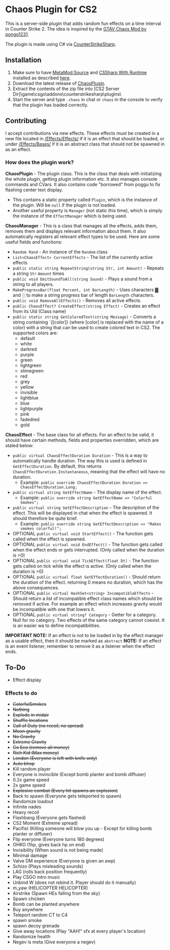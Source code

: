 ﻿# Chaos Plugin for CS2

This is a server-side plugin that adds random fun effects on a time interval in Counter Strike 2. The idea is inspired by the [GTAV Chaos Mod by pongo1231](https://www.gta5-mods.com/scripts/chaos-mod-v-beta).

The plugin is made using C# via [CounterStrikeSharp](https://github.com/roflmuffin/CounterStrikeSharp).

## Installation

1. Make sure to have [MetaMod:Source](https://www.metamodsource.net/downloads.php/?branch=master) and [CSSharp With Runtime](https://github.com/roflmuffin/CounterStrikeSharp/releases) installed as described [here](https://docs.cssharp.dev/docs/guides/getting-started.html).
2. Download the latest release of [ChaosPlugin](https://github.com/Theuntextured/CS2ChaosPlugin/releases).
3. Extract the contents of the zip file into [CS2 Server Dir]\game\csgo\addons\counterstrikesharp\plugins\
4. Start the server and type `.chaos` in chat or `chaos` in the console to verify that the plugin has loaded correctly.

## Contributing

I accept contributions via new effects. These effects must be created in a new file located in [/Effects/Effects/](https://github.com/Theuntextured/CS2ChaosPlugin/tree/master/Effects/Effects) if it is an effect that should be loaded, or under [/Effects/Bases/](https://github.com/Theuntextured/CS2ChaosPlugin/tree/master/Effects/Bases) if it is an abstract class that should not be spawned in as an effect.

### How does the plugin work?

**ChaosPlugin** - The plugin class. This is the class that deals with initializing the whole plugin, getting plugin information etc. 
It also manages console commands and CVars. It also contains code "borrowed" from poggu to fix flashing center text display.
* This contains a static property called `Plugin`, which is the instance of the plugin. Will be `null` if the plugin is not loaded.
* Another useful property is `Manager` (not static this time), which is simply the instance of the `EffectManager` which is being used.

**ChaosManager** - This is a class that manages all the effects, adds them, removes them and displays relevant information about them.
It also automatically registers all relevant effect types to be used. Here are some useful fields and functions:
* `Random Rand` - An instance of the `Random` class
* `List<ChaosEffect> CurrentEffects` - The list of the currently active effects
* `public static string RepeatString(string Str, int Amount)` - Repeats a string `Str` `Amount` times
* `public void EmitSoundToAll(string Sound)` - Plays a sound from a string to all players.
* `MakeProgressBar(float Percent, int BarLength)` - Uses characters ▓ and ░ to make a string progress bar of length `BarLength` characters.
* `public void RemoveAllEffects()` - Removes all active effects.
* `public ChaosEffect? CreateEffect(string Effect)` - Creates an effect from its UId (Class name)
* `public static string GetColoredText(string Message)` - Converts a string containing `{[color]} (where [color] is replaced with the name of a color) with a string that can be used to create colored text in CS2. The supported colors are:
  * default
  * white
  * darkred
  * purple
  * green
  * lightgreen
  * slimegreen
  * red
  * grey
  * yellow
  * invisible
  * lightblue
  * blue
  * lightpurple
  * pink
  * fadedred
  * gold


**ChaosEffect** - The base class for all effects. For an effect to be valid, it should have certain methods, fields and properties overridden, which are stated below:

* `public virtual ChaosEffectDuration Duration` - This is a way to automatically handle duration. The way this is used is defined in `GetEffectDuration`. By default, this returns `ChaosEffectDuration.Instantaneous`, meaning that the effect will have no duration.
    * Example: `public override ChaosEffectDuration Duration => ChaosEffectDuration.Long;`
* `public virtual string GetEffectName` - The display name of the effect. 
  * Example: `public override string GetEffectName => "Colorful Smokes";`
* `public virtual string GetEffectDescription` - The description of the effect. This will be displayed in chat when the effect is spawned. It should therefore be quite brief.
  * Example: `public override string GetEffectDescription => "Makes smokes colorful!";`
* OPTIONAL `public virtual void StartEffect()` - The function gets called when the effect is spawned.
* OPTIONAL `public virtual void EndEffect()` - The function gets called when the effect ends or gets interrupted. (Only called when the duration is >0)
* OPTIONAL `public virtual void TickEffect(float Dt)` - The function gets called on tick while the effect is active. (Only called when the duration is >0)
* OPTIONAL `public virtual float GetEffectDuration()` - Should return the duration of the effect. returning 0 means no duration, which has the above consequences.
* OPTIONAL `public virtual HashSet<string> IncompatibleEffects` - Should return a list of incompatible effect class names which should be removed if active. For example an effect which increases gravity would be incompatible with one that lowers it.
* OPTIONAL `public virtual string? Category` - Getter for a category. Null for no category. Two effects of the same category cannot coexist. It is an easier wa to define incompatibilities.

**IMPORTANT NOTE:** If an effect is not to be loaded in by the effect manager as a usable effect, then it should be marked as `abstract`
**NOTE:** If an effect is an event listener, remember to remove it as a listener when the effect ends.
## To-Do

* Effect display

### Effects to do

* ~~ColorfulSmokes~~
* ~~Nothing~~
* ~~Explode in midair~~
* ~~Shuffle locations~~
* ~~Call of Duty (no recoil, no spread)~~
* ~~Moon gravity~~
* ~~No Gravity~~
* ~~Extreme Gravity~~
* ~~Go Eco (remove all money)~~
* ~~Rich Kid (Max money)~~
* ~~London (Everyone is left with knife only)~~
* ~~Auto bhop~~
* Kill random player
* Everyone is invincible (Except bomb planter and bomb diffuser)
* 0.2x game speed
* 2x game speed
* ~~Explosive combat (Every hit spawns an explosion)~~
* Back to spawn (Everyone gets teleported to spawn)
* Randomize loadout
* Infinite nades
* Heavy recoil
* Flashbang (Everyone gets flashed)
* CS2 Moment (Extreme spread)
* Pacifist (Killing someone will blow you up - Except for killing bomb planter or diffuser)
* Flip everyone (Everyone turns 180 degrees)
* OHKO (1hp, gives back hp on end)
* Invisibility (When sound is not being made)
* Minimal damage
* Valve DM experience (Everyone is given an awp)
* Schizo (Plays misleading sounds)
* LAG (rolls back position frequently)
* Play CSGO intro music
* Unbind W (does not rebind it. Player should do it manually)
* m_yaw (HELICOPTER HELICOPTER)
* Airstrike (Spawn HEs falling from the sky)
* Spawn chicken
* Bomb can be planted anywhere
* Buy anywhere
* Teleport random CT to C4
* spawn smoke
* spawn decoy grenade
* Give away locations (Play "AAH!" sfx at every player's location)
* Randomize health
* Negev is meta (Give everyone a negev)
